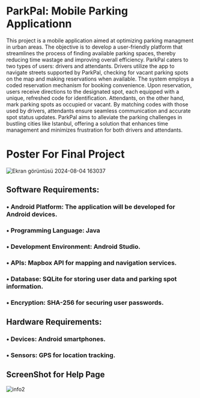 # ParkPal: Mobile Parking Applicationn
This project is a mobile application aimed at optimizing parking managment in urban areas. The objective is to develop a user-friendly platform that streamlines the process of finding available parking spaces, thereby reducing time wastage and improving overall efficiency. ParkPal caters to two types of users: drivers and attendants. Drivers utilize the app to navigate streets supported by ParkPal, checking for vacant parking spots on the map and making reservations when available. The system employs a coded reservation mechanism for booking convenience. Upon reservation, users receive directions to the designated spot, each equipped with a unique, refreshed code for identification. Attendants, on the other hand, mark parking spots as occupied or vacant. By matching codes with those used by drivers, attendants ensure seamless communication and accurate spot status updates. 
ParkPal aims to alleviate the parking challenges in bustling cities like Istanbul, offering a solution that enhances time management and minimizes frustration for both drivers and attendants.
# Poster For Final Project
![Ekran görüntüsü 2024-08-04 163037](https://github.com/user-attachments/assets/7f2585a7-fe55-4c76-a5dc-9ccb69625e77)
## Software Requirements:
### •	Android Platform: The application will be developed for Android devices.
### •	Programming Language: Java
### •	Development Environment: Android Studio.
### •	APIs: Mapbox API for mapping and navigation services.
### •	Database: SQLite for storing user data and parking spot information.
### •	Encryption: SHA-256 for securing user passwords.
## Hardware Requirements:
### •	Devices: Android smartphones.
### •	Sensors: GPS for location tracking.
## ScreenShot for Help Page
![info2](https://github.com/zeynepdukk/ParkPal1/assets/73105069/77f4f0f5-8a54-429a-a688-4295fc6fe916)
